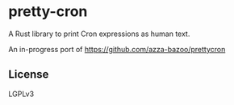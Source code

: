 # pretty-cron

A Rust library to print Cron expressions as human text.

An in-progress port of https://github.com/azza-bazoo/prettycron

## License

LGPLv3

